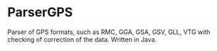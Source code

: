# ParserGPS
Parser of GPS formats, such as RMC, GGA, GSA, GSV, GLL, VTG with checking of correction of the data. Written in Java.
